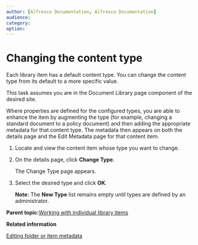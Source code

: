 ```yaml
---
author: [Alfresco Documentation, Alfresco Documentation]
audience: 
category: 
option: 
---
```


# Changing the content type

Each library item has a default content type. You can change the content type from its default to a more specific value.

This task assumes you are in the Document Library page component of the desired site.

Where properties are defined for the configured types, you are able to enhance the item by augmenting the type \(for example, changing a standard document to a policy document\) and then adding the appropriate metadata for that content type. The metadata then appears on both the details page and the Edit Metadata page for that content item.

1.  Locate and view the content item whose type you want to change.

2.  On the details page, click **Change Type**.

    The Change Type page appears.

3.  Select the desired type and click **OK**.

    **Note:** The **New Type** list remains empty until types are defined by an administrator.


**Parent topic:**[Working with individual library items](../concepts/library-items-individual.md)

**Related information**  


[Editing folder or item metadata](library-item-edit-metadata.md)

